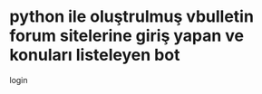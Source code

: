 python ile oluştrulmuş vbulletin forum sitelerine giriş yapan ve konuları listeleyen bot
======

login

